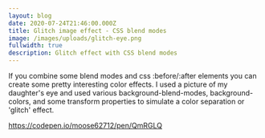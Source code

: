 ```yaml
---
layout: blog
date: 2020-07-24T21:46:00.000Z
title: Glitch image effect - CSS blend modes
image: /images/uploads/glitch-eye.png
fullwidth: true
description: Glitch effect with CSS blend modes
---
```

If you combine some blend modes and css :before/:after elements you can create some pretty interesting color effects. I used a picture of my daughter's eye and used various background-blend-modes, background-colors, and some transform properties to simulate a color separation or 'glitch' effect.

https://codepen.io/moose62712/pen/QmRGLQ